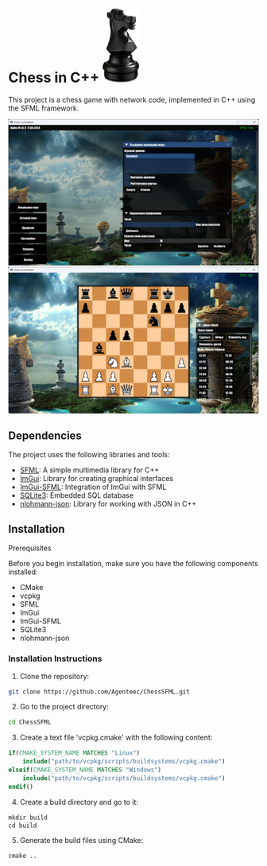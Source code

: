 
# Chess in C++ ![Logo](images/knight-black.png) 

This project is a chess game with network code, implemented in C++ using the SFML framework.

<p align="center">
  <img src="images/menu.png" alt="demo">
  <img src="images/desk.png" alt="demo">
</p>

## Dependencies

The project uses the following libraries and tools:

- [SFML](https://www.sfml-dev.org/): A simple multimedia library for C++
- [ImGui](https://github.com/ocornut/imgui): Library for creating graphical interfaces
- [ImGui-SFML](https://github.com/eliasdaler/imgui-sfml): Integration of ImGui with SFML
- [SQLite3](https://www.sqlite.org/index.html): Embedded SQL database
- [nlohmann-json](https://github.com/nlohmann/json): Library for working with JSON in C++

## Installation

Prerequisites

Before you begin installation, make sure you have the following components installed:

- CMake
- vcpkg
- SFML
- ImGui
- ImGui-SFML
- SQLite3
- nlohmann-json

### Installation Instructions

1. Clone the repository:

```bash
git clone https://github.com/Agenteec/ChessSFML.git
```
2. Go to the project directory:
```bash
cd ChessSFML
```
3. Create a text file 'vcpkg.cmake' with the following content:
```cmake
if(CMAKE_SYSTEM_NAME MATCHES "Linux")
    include("path/to/vcpkg/scripts/buildsystems/vcpkg.cmake")
elseif(CMAKE_SYSTEM_NAME MATCHES "Windows")
    include("path/to/vcpkg/scripts/buildsystems/vcpkg.cmake")
endif()
```
4. Create a build directory and go to it:
```bath
mkdir build
cd build
```
5. Generate the build files using CMake:
```bath
cmake ..
```
